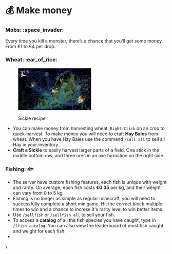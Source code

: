 # 💰 Make money



### Mobs: :space\_invader:

Every time you kill a monster, there’s a chance that you’ll get some money. From €1 to €4 per drop.

### Wheat: :ear\_of\_rice:

<div align="left">

<figure><img src="../../.gitbook/assets/image (71).png" alt="" width="227"><figcaption><p>Sickle recipe</p></figcaption></figure>

</div>

* You can make money from harvesting wheat. `Right-Click` on an crop to quick-harvest. To make money you will need to craft **Hay Bales** from wheat. When you have Hay Bales use the command `/sell all` to sell all Hay in your inventory.
* **Craft a Sickle** to easily harvest larger parts of a field. One stick in the middle bottom row, and three ores in an axe formation on the right side.

### Fishing: :fish:

* The server have custom fishing features, each fish is unique with weight and rarity. On average, each fish costs **€0.35** per kg, and their weight can vary from 0 to 5 kg.&#x20;
* Fishing is no longer as simple as regular minecraft, you will need to successfully complete a short minigame. Hit the correct block multiple times to win and a chance to increse it's rarity level to win better items.
* Use `/sellfish` or `/sellfish all` to sell your fish.
* To access a **catalog** of all the fish species you have caught, type in `/lfish catalog`. You can also view the leaderboard of most fish caught and weight for each fish.
*

\

